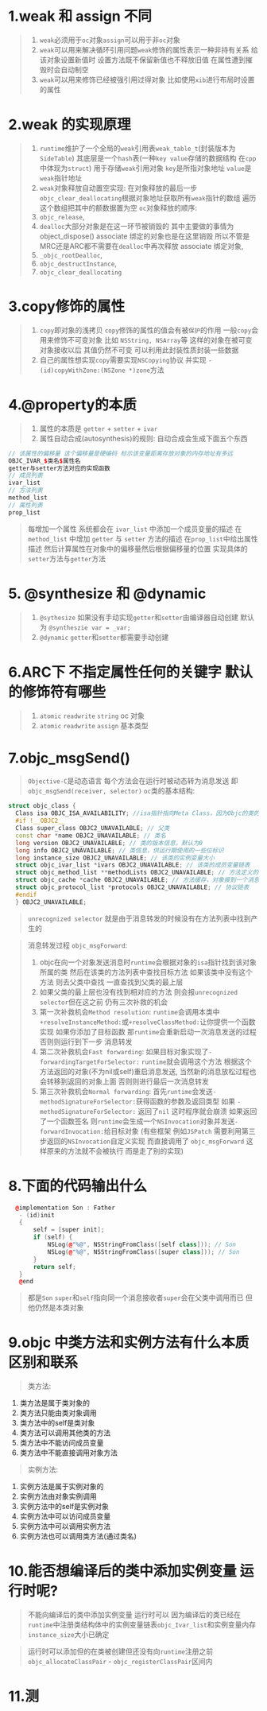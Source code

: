 # 1.weak 和 assign 不同
> 1. `weak`必须用于`oc`对象`assign`可以用于非`oc`对象
> 2. `weak`可以用来解决循环引用问题`weak`修饰的属性表示一种非持有关系 给该对象设置新值时 设置方法既不保留新值也不释放旧值 在属性遭到摧毁时会自动制空
> 3. `weak`可以用来修饰已经被强引用过得对象 比如使用`xib`进行布局时设置的属性 

# 2.weak 的实现原理
> 1. `runtime`维护了一个全局的`weak`引用表`weak_table_t`(封装版本为`SideTable`) 其底层是一个`hash`表(一种`key value`存储的数据结构 在`cpp`中体现为`struct`) 用于存储`weak`引用对象 `key`是所指对象地址 `value`是`weak`指针地址
> 2. `weak`对象释放自动置空实现: 在对象释放的最后一步`objc_clear_deallocating`根据对象地址获取所有`weak`指针的数组 遍历这个数组把其中的额数据置为空
> `oc`对象释放的顺序: 
> 1. `objc_release`, 
> 2. `dealloc`大部分对象是在这一环节被销毁的 其中主要做的事情为 object_dispose() associate 绑定的对象也是在这里销毁 所以不管是MRC还是ARC都不需要在`dealloc`中再次释放 associate 绑定对象,
> 3. `_objc_rootDealloc`,
> 4. `objc_destructInstance`,
> 5. `objc_clear_deallocating`

# 3.copy修饰的属性
> 1. `copy`即对象的浅拷贝 `copy`修饰的属性的值会有被`保护`的作用 一般`copy`会用来修饰不可变对象 比如 `NSString, NSArray`等 这样的对象在被可变对象接收以后 其值仍然不可变 可以利用此封装性质封装一些数据
> 2. 自己的属性想实现`copy`需要实现`NSCopying`协议 并实现 `- (id)copyWithZone:(NSZone *)zone`方法

# 4.@property的本质
> 1. 属性的本质是 `getter` + `setter` + `ivar`
> 2. 属性自动合成(autosynthesis)的规则: 自动合成会生成下面五个东西
```cpp
// 该属性的偏移量 这个偏移量是硬编码 标示该变量距离存放对象的内存地址有多远
OBJC_IVAR_$类名$属性名 
getter与setter方法对应的实现函数
// 成员列表
ivar_list 
// 方法列表
method_list
// 属性列表
prop_list
```
> 每增加一个属性 系统都会在 `ivar_list` 中添加一个成员变量的描述 在 `method_list` 中增加 `getter` 与 `setter` 方法的描述 在`prop_list`中给出属性描述 然后计算属性在对象中的偏移量然后根据偏移量的位置 实现具体的`setter`方法与`getter`方法

# 5. @synthesize 和 @dynamic
> 1. `@sythesize` 如果没有手动实现`getter`和`setter`由编译器自动创建 默认为 `@syntheszie var = _var;`
> 2. `@dynamic` `getter`和`setter`都需要手动创建

# 6.ARC下 不指定属性任何的关键字 默认的修饰符有哪些
> 1. `atomic` `readwrite` `string` oc 对象
> 2. `atomic` `readwrite` `assign` 基本类型

# 7.objc_msgSend()
> `Objective-C`是动态语言 每个方法会在运行时被动态转为消息发送 即`objc_msgSend(receiver, selector)`
> `oc`类的基本结构:

```cpp
struct objc_class {
  Class isa OBJC_ISA_AVAILABILITY; //isa指针指向Meta Class，因为Objc的类的本身也是一个Object，为了处理这个关系，runtime就创造了Meta Class，当给类发送[NSObject alloc]这样消息时，实际上是把这个消息发给了Class Object
  #if !__OBJC2__
  Class super_class OBJC2_UNAVAILABLE; // 父类
  const char *name OBJC2_UNAVAILABLE; // 类名
  long version OBJC2_UNAVAILABLE; // 类的版本信息，默认为0
  long info OBJC2_UNAVAILABLE; // 类信息，供运行期使用的一些位标识
  long instance_size OBJC2_UNAVAILABLE; // 该类的实例变量大小
  struct objc_ivar_list *ivars OBJC2_UNAVAILABLE; // 该类的成员变量链表
  struct objc_method_list **methodLists OBJC2_UNAVAILABLE; // 方法定义的链表
  struct objc_cache *cache OBJC2_UNAVAILABLE; // 方法缓存，对象接到一个消息会根据isa指针查找消息对象，这时会在method Lists中遍历，如果cache了，常用的方法调用时就能够提高调用的效率。
  struct objc_protocol_list *protocols OBJC2_UNAVAILABLE; // 协议链表
  #endif
  } OBJC2_UNAVAILABLE;
```

> `unrecognized selector` 就是由于消息转发的时候没有在方法列表中找到产生的

> 消息转发过程 `objc_msgForward`: 
> 1. objc在向一个对象发送消息时`runtime`会根据对象的`isa`指针找到该对象所属的类 然后在该类的方法列表中查找目标方法 如果该类中没有这个方法 则去父类中查找 一直查找到父类的最上层
> 2. 如果父类的最上层也没有找到相对应的方法 则会报`unrecognized selector`但在这之前 仍有三次补救的机会
> 3. 第一次补救机会`Method resolution`: `runtime`会调用本类中`+resolveInstanceMethod:`或`+resolveClassMethod:`让你提供一个函数实现 如果你添加了目标函数 那`runtime`会重新启动一次消息发送的过程 否则则运行到下一步 消息转发
> 4. 第二次补救机会`Fast forwarding`: 如果目标对象实现了`-forwardingTargetForSelector:` `runtime`就会调用这个方法 根据这个方法返回的对象(不为nil或self)重启消息发送, 当然新的消息放松过程也会转移到返回的对象上面 否则则进行最后一次消息转发
> 5. 第三次补救机会`Normal forwarding`: 首先`runtime`会发送`-methodSignatureForSelector:`获得函数的参数及返回类型 如果 `-methodSignatureForSelector:` 返回了`nil` 这时程序就会崩溃 如果返回了一个函数签名 则`runtime`会生成一个`NSInvocation`对象并发送`-forwardInvocation:`给目标对象 (有些框架 例如`JSPatch` 需要利用第三步返回的`NSInvocation`自定义实现 而直接调用了 `objc_msgForward` 这样原来的方法就不会被执行 而是走了别的实现)

# 8.下面的代码输出什么
```cpp
  @implementation Son : Father
   - (id)init
   {
       self = [super init];
       if (self) {
           NSLog(@"%@", NSStringFromClass([self class])); // Son
           NSLog(@"%@", NSStringFromClass([super class])); // Son
       }
       return self;
   }
   @end
```
> 都是`Son` `super`和`self`指向同一个消息接收者`super`会在父类中调用而已 但他仍然是本类对象

# 9.objc 中类方法和实例方法有什么本质区别和联系
> 类方法:
1. 类方法是属于类对象的
2. 类方法只能由类对象调用
3. 类方法中的self是类对象
4. 类方法可以调用其他类的方法
5. 类方法中不能访问成员变量
6. 类方法中不能直接调用对象方法

> 实例方法:
1. 实例方法是属于实例对象的
2. 实例方法由对象实例调用
3. 实例方法中的self是实例对象
4. 实例方法中可以访问成员变量
5. 实例方法中可以调用实例方法
6. 实例方法也可以调用类方法(通过类名)

# 10.能否想编译后的类中添加实例变量 运行时呢?
> 不能向编译后的类中添加实例变量 运行时可以
> 因为编译后的类已经在`runtime`中注册类结构体中的实例变量链表`objc_Ivar_list`和实例变量内存`instance_size`大小已确定

> 运行时可以添加但的在类被创建但还没有向`runtime`注册之前`objc_allocateClassPair` - `objc_registerClassPair`区间内

# 11.测
